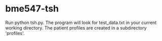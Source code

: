 # bme547-tsh

Run python tsh.py. The program will look for test_data.txt in your current working directory. The patient profiles are created in a subdirectory 'profiles'.